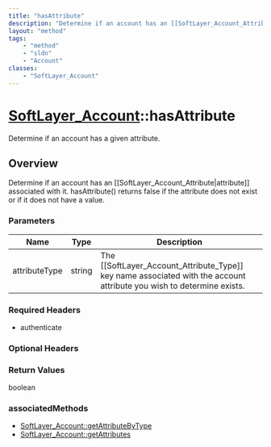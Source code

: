 ```yaml
---
title: "hasAttribute"
description: "Determine if an account has an [[SoftLayer_Account_Attribute|attribute]] associated with it. hasAttribute() returns fals... "
layout: "method"
tags:
    - "method"
    - "sldn"
    - "Account"
classes:
    - "SoftLayer_Account"
---
```

# [SoftLayer_Account](/reference/services/SoftLayer_Account)::hasAttribute

Determine if an account has a given attribute.


## Overview 
Determine if an account has an [[SoftLayer_Account_Attribute|attribute]] associated with it. hasAttribute() returns false if the attribute does not exist or if it does not have a value. 

### Parameters 
|Name | Type | Description |
| --- | --- | --- |
|attributeType| string| The [[SoftLayer_Account_Attribute_Type]] key name associated with the account attribute you wish to determine exists.|


### Required Headers
* authenticate

### Optional Headers

### Return Values
boolean


### associatedMethods

*  [SoftLayer_Account::getAttributeByType](/reference/services/SoftLayer_Account/getAttributeByType )
*  [SoftLayer_Account::getAttributes](/reference/services/SoftLayer_Account/getAttributes )

